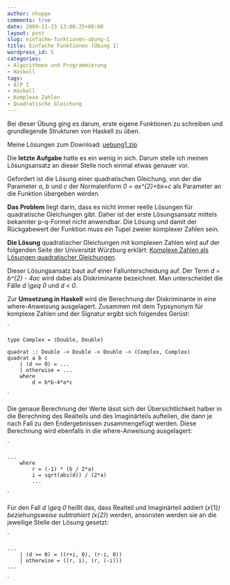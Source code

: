 ```yaml
---
author: nhoppe
comments: true
date: 2009-11-23 13:00:25+00:00
layout: post
slug: einfache-funktionen-ubung-1
title: Einfache Funktionen (Übung 1)
wordpress_id: 5
categories:
- Algorithmen und Programmierung
- Haskell
tags:
- AlP I
- Haskell
- Komplexe Zahlen
- Quadratische Gleichung
---
```


Bei dieser Übung ging es darum, erste eigene Funktionen zu schreiben und grundlegende Strukturen von Haskell zu üben.

Meine Lösungen zum Download: [uebung1.zip](http://www.nielshoppe.de/files/downloads/inf/alp1_ws0910/uebung1.zip)

Die **letzte Aufgabe** hatte es ein wenig in sich. Darum stelle ich meinen Lösungsansatz an dieser Stelle noch einmal etwas genauer vor.

<!-- more -->

Gefordert ist die Lösung einer quadratischen Gleichung, von der die Parameter _a_, _b_ und _c_ der Normalenform _0 = ax^{2}+bx+c_ als Parameter an die Funktion übergeben werden.

**Das Problem** liegt darin, dass es nicht immer reelle Lösungen für quadratische Gleichungen gibt. Daher ist der erste Lösungsansatz mittels bekannter p-q-Formel nicht anwendbar. Die Lösung und damit der Rückgabewert der Funktion muss ein Tupel zweier komplexer Zahlen sein.

**Die Lösung** quadratischer Gleichungen mit komplexen Zahlen wird auf der folgenden Seite der Universität Würzburg erklärt: [Komplexe Zahlen als Lösungen quadratischer Gleichungen](http://www.physik.uni-wuerzburg.de/~muellerm/quadrgl/quad.html).

Dieser Lösungsansatz baut auf einer Fallunterscheidung auf. Der Term _d = b^{2} - 4ac_ wird dabei als Diskriminante bezeichnet. Man unterscheidet die Fälle _d \geq 0_ und _d < 0_.

Zur **Umsetzung in Haskell** wird die Berechnung der Diskriminante in eine where-Anweisung ausgelagert. Zusammen mit dem Typsynonym für komplexe Zahlen und der Signatur ergibt sich folgendes Gerüst:

`
    
    
    type Complex = (Double, Double)
    
    quadrat :: Double -> Double -> Double -> (Complex, Complex)
    quadrat a b c
    	| (d >= 0) = ...
    	| otherwise = ...
    	where
    		d = b*b-4*a*c
    

`

Die genaue Berechnung der Werte lässt sich der Übersichtlichkeit halber in die Berechning des Realteils und des Imaginärteils aufteilen, die dann je nach Fall zu den Endergebnissen zusammengefügt werden. Diese Berechnung wird ebenfalls in die where-Anweisung ausgelagert:

`
    
    
    ...
    	where
    		r = (-1) * (b / 2*a)
    		i = sqrt(abs(d)) / (2*a)
    		...
    

`

Für den Fall _d \geq 0_ heißt das, dass Realteil und Imaginärteil addiert (_x_{1}_) beziehungsweise subtrahiert (_x_{2}_) werden, ansonsten werden sie an die jeweilige Stelle der Lösung gesetzt:

`
    
    
    ...
    	| (d >= 0) = ((r+i, 0), (r-i, 0))
    	| otherwise = ((r, i), (r, (-i)))
    ...
    

`
